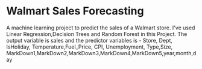 # Walmart Sales Forecasting
A machine learning project to predict the sales of a Walmart store.
I've used Linear Regression,Decision Trees and Random Forest in this Project.
The output variable is sales 
and the predictor variables is -
Store, Dept, IsHoliday, Temperature,Fuel_Price, CPI, Unemployment, Type,Size, 
MarkDown1,MarkDown2,MarkDown3,MarkDown4,MarkDown5,year,month,day
